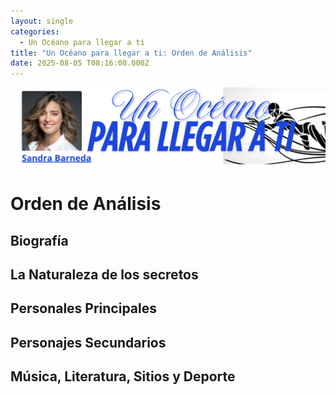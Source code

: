```yaml
---
layout: single
categories:
  - Un Océano para llegar a ti
title: "Un Océano para llegar a ti: Orden de Análisis"
date: 2025-08-05 T08:16:00.000Z
---
```



![](/assets/img/banner-un-oceano-para-llegar-a-ti.png)

# Orden de Análisis



## Biografía

## La Naturaleza de los secretos

## Personales Principales

## Personajes Secundarios

## Música, Literatura, Sitios y Deporte
